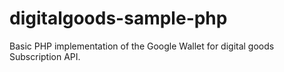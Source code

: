 digitalgoods-sample-php
=======================

Basic PHP implementation of the Google Wallet for digital goods Subscription API.
